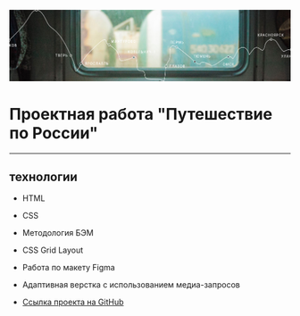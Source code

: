 ![](./images/Vector%202.8%20(Stroke).jpg)

# Проектная работа "Путешествие по России"
__________
## технологии
* HTML
* CSS
* Методология БЭМ
* CSS Grid Layout
* Работа по макету Figma
* Адаптивная верстка с использованием медиа-запросов

* [Ссылка проекта на GitHub](https://alexey-melikov.github.io/russian-travel/)

